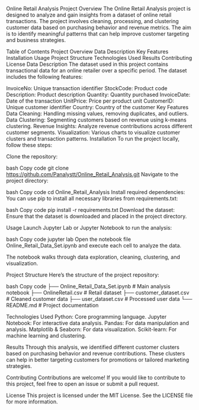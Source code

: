 Online Retail Analysis
Project Overview
The Online Retail Analysis project is designed to analyze and gain insights from a dataset of online retail transactions. The project involves cleaning, processing, and clustering customer data based on purchasing behavior and revenue metrics. The aim is to identify meaningful patterns that can help improve customer targeting and business strategies.

Table of Contents
Project Overview
Data Description
Key Features
Installation
Usage
Project Structure
Technologies Used
Results
Contributing
License
Data Description
The dataset used in this project contains transactional data for an online retailer over a specific period. The dataset includes the following features:

InvoiceNo: Unique transaction identifier
StockCode: Product code
Description: Product description
Quantity: Quantity purchased
InvoiceDate: Date of the transaction
UnitPrice: Price per product unit
CustomerID: Unique customer identifier
Country: Country of the customer
Key Features
Data Cleaning: Handling missing values, removing duplicates, and outliers.
Data Clustering: Segmenting customers based on revenue using k-means clustering.
Revenue Insights: Analyze revenue contributions across different customer segments.
Visualization: Various charts to visualize customer clusters and transaction patterns.
Installation
To run the project locally, follow these steps:

Clone the repository:

bash
Copy code
git clone https://github.com/Panalystt/Online_Retail_Analysis.git
Navigate to the project directory:

bash
Copy code
cd Online_Retail_Analysis
Install required dependencies: You can use pip to install all necessary libraries from requirements.txt:

bash
Copy code
pip install -r requirements.txt
Download the dataset: Ensure that the dataset is downloaded and placed in the project directory.

Usage
Launch Jupyter Lab or Jupyter Notebook to run the analysis:

bash
Copy code
jupyter lab
Open the notebook file Online_Retail_Data_Set.ipynb and execute each cell to analyze the data.

The notebook walks through data exploration, cleaning, clustering, and visualization.

Project Structure
Here’s the structure of the project repository:

bash
Copy code
├── Online_Retail_Data_Set.ipynb  # Main analysis notebook
├── OnlineRetail.csv              # Retail dataset
├── customer_dataset.csv          # Cleaned customer data
├── user_dataset.csv              # Processed user data
└── README.md                     # Project documentation

Technologies Used
Python: Core programming language.
Jupyter Notebook: For interactive data analysis.
Pandas: For data manipulation and analysis.
Matplotlib & Seaborn: For data visualization.
Scikit-learn: For machine learning and clustering.

Results
Through this analysis, we identified different customer clusters based on purchasing behavior and revenue contributions. These clusters can help in better targeting customers for promotions or tailored marketing strategies.

Contributing
Contributions are welcome! If you would like to contribute to this project, feel free to open an issue or submit a pull request.

License
This project is licensed under the MIT License. See the LICENSE file for more information.

